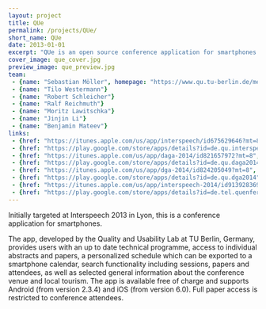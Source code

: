 ```yaml
---
layout: project
title: QUe
permalink: /projects/QUe/
short_name: QUe
date: 2013-01-01
excerpt: "QUe is an open source conference application for smartphones."
cover_image: que_cover.jpg
preview_image: que_preview.jpg
team: 
 - {name: "Sebastian Möller", homepage: "https://www.qu.tu-berlin.de/menue/team/professur"}
 - {name: "Tilo Westermann"}
 - {name: "Robert Schleicher"}
 - {name: "Ralf Reichmuth"}
 - {name: "Moritz Lawitschka"}
 - {name: "Jinjin Li"}
 - {name: "Benjamin Mateev"}
links: 
 - {href: "https://itunes.apple.com/us/app/interspeech/id675629646?mt=8", title: "Interspeech 2013 iOS App @ Apple App Store"}
 - {href: "https://play.google.com/store/apps/details?id=de.qu.interspeech", title: "Interspeech 2013 Android App @ Google Play Store"}
 - {href: "https://itunes.apple.com/us/app/daga-2014/id821657972?mt=8", title: "DAGA 2014 iOS App @ Apple App Store"}
 - {href: "https://play.google.com/store/apps/details?id=de.qu.daga2014 ", title: "DAGA 2014 Android App @ Google Play Store"}
 - {href: "https://itunes.apple.com/us/app/dga-2014/id824205049?mt=8", title: "DGA 2014 iOS App @ Apple App Store"}
 - {href: "https://play.google.com/store/apps/details?id=de.qu.dga2014", title: "DGA 2014 Android App @ Google Play Store"}
 - {href: "https://itunes.apple.com/us/app/interspeech-2014/id913928369?mt=8", title: "Interspeech 2014 iOS App @ Apple App Store"}
 - {href: "https://play.google.com/store/apps/details?id=de.tel.quenference.activities", title: "Interspeech 2014 Android App @ Google Play Store"}
---
```


Initially targeted at Interspeech 2013 in Lyon, this is a conference application for smartphones.

The app, developed by the Quality and Usability Lab at TU Berlin, Germany, provides users with an up to date technical programme, access to individual abstracts and papers, a personalized schedule which can be exported to a smartphone calendar, search functionality including sessions, papers and attendees, as well as selected general information about the conference venue and local tourism. The app is available free of charge and supports Android (from version 2.3.4) and iOS (from version 6.0). Full paper access is restricted to conference attendees.